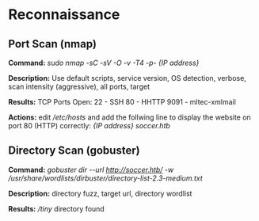 # Reconnaissance

## Port Scan (nmap)

**Command:** *sudo nmap -sC -sV -O -v -T4 -p- {IP address}*

**Description:**  Use default scripts, service version, OS detection, verbose, scan intensity (aggressive), all ports, target

**Results:** TCP Ports Open:
22 - SSH
80 - HHTTP
9091 - mltec-xmlmail

**Actions:** edit */etc/hosts* and add the follwing line to display the website on port 80 (HTTP) correctly: *{IP address} 	soccer.htb*

## Directory Scan (gobuster)

**Command:** *gobuster dir --url http://soccer.htb/ -w /usr/share/wordlists/dirbuster/directory-list-2.3-medium.txt*

**Description:** directory fuzz, target url, directory wordlist

**Results:** */tiny* directory found
